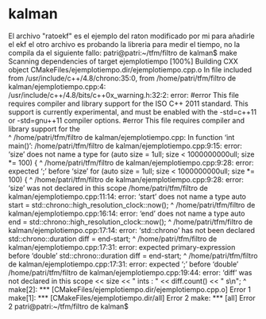 # kalman
El archivo "ratoekf" es el ejemplo del raton modificado por mi para añadirle el ekf
el otro archivo es probando la libreria para medir el tiempo, no la compila da el siguiente fallo:
patri@patri:~/tfm/filtro de kalman$ make
Scanning dependencies of target ejemplotiempo
[100%] Building CXX object CMakeFiles/ejemplotiempo.dir/ejemplotiempo.cpp.o
In file included from /usr/include/c++/4.8/chrono:35:0,
                 from /home/patri/tfm/filtro de kalman/ejemplotiempo.cpp:4:
/usr/include/c++/4.8/bits/c++0x_warning.h:32:2: error: #error This file requires compiler and library support for the ISO C++ 2011 standard. This support is currently experimental, and must be enabled with the -std=c++11 or -std=gnu++11 compiler options.
 #error This file requires compiler and library support for the \
  ^
/home/patri/tfm/filtro de kalman/ejemplotiempo.cpp: In function ‘int main()’:
/home/patri/tfm/filtro de kalman/ejemplotiempo.cpp:9:15: error: ‘size’ does not name a type
     for (auto size = 1ull; size < 1000000000ull; size *= 100) {
               ^
/home/patri/tfm/filtro de kalman/ejemplotiempo.cpp:9:28: error: expected ‘;’ before ‘size’
     for (auto size = 1ull; size < 1000000000ull; size *= 100) {
                            ^
/home/patri/tfm/filtro de kalman/ejemplotiempo.cpp:9:28: error: ‘size’ was not declared in this scope
/home/patri/tfm/filtro de kalman/ejemplotiempo.cpp:11:14: error: ‘start’ does not name a type
         auto start = std::chrono::high_resolution_clock::now();
              ^
/home/patri/tfm/filtro de kalman/ejemplotiempo.cpp:16:14: error: ‘end’ does not name a type
         auto end = std::chrono::high_resolution_clock::now();
              ^
/home/patri/tfm/filtro de kalman/ejemplotiempo.cpp:17:14: error: ‘std::chrono’ has not been declared
         std::chrono::duration<double> diff = end-start;
              ^
/home/patri/tfm/filtro de kalman/ejemplotiempo.cpp:17:31: error: expected primary-expression before ‘double’
         std::chrono::duration<double> diff = end-start;
                               ^
/home/patri/tfm/filtro de kalman/ejemplotiempo.cpp:17:31: error: expected ‘;’ before ‘double’
/home/patri/tfm/filtro de kalman/ejemplotiempo.cpp:19:44: error: ‘diff’ was not declared in this scope
                   << size << " ints : " << diff.count() << " s\n";
                                            ^
make[2]: *** [CMakeFiles/ejemplotiempo.dir/ejemplotiempo.cpp.o] Error 1
make[1]: *** [CMakeFiles/ejemplotiempo.dir/all] Error 2
make: *** [all] Error 2
patri@patri:~/tfm/filtro de kalman$
